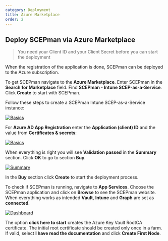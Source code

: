 ```yaml
---
category: Deployment
title: Azure Marketplace
order: 2
---
```


## Deploy SCEPman via Azure Marketplace

> You need your Client ID and your Client Secret before you can start the deployment

When the registration of the application is done, SCEPman can be deployed to the Azure subscription.

To get SCEPman navigate to the **Azure Marketplace**. Enter SCEPman in the **Search for Marketplace** field. Find **SCEPman - Intune SCEP-as-a-Service**. Click **Create** to start with SCEPman.

Follow these steps to create a SCEPman Intune SCEP-as-a-Service instance:

[![Basics](/media/scepman19.png)](/media/scepman19.png)

For **Azure AD App Registration** enter the **Application (client) ID** and the value from **Certificates & secrets**:

[![Basics](/media/scepman20.png)](/media/scepman20.png)

When everything is right you will see **Validation passed** in the **Summary** section. Click **OK** to go to section **Buy**.

[![Summary](/media/scepman21.png)](/media/scepman21.png)

In the **Buy** section click **Create** to start the deployment process.

To check if SCEPman is running, navigate to **App Services**. Choose the SCEPman application and click on **Browse** to see the SCEPman website. When everything works as intended **Vault**, **Intune** and **Graph** are set as **connected**.

[![Dashboard](/media/scepman23.png)](/media/scepman23.png)

The option **click here to start** creates the Azure Key Vault RootCA certificate. The initial root certificate should be created only once in a farm. If valid, select **I have read the documentation** and click **Create First Node**.
